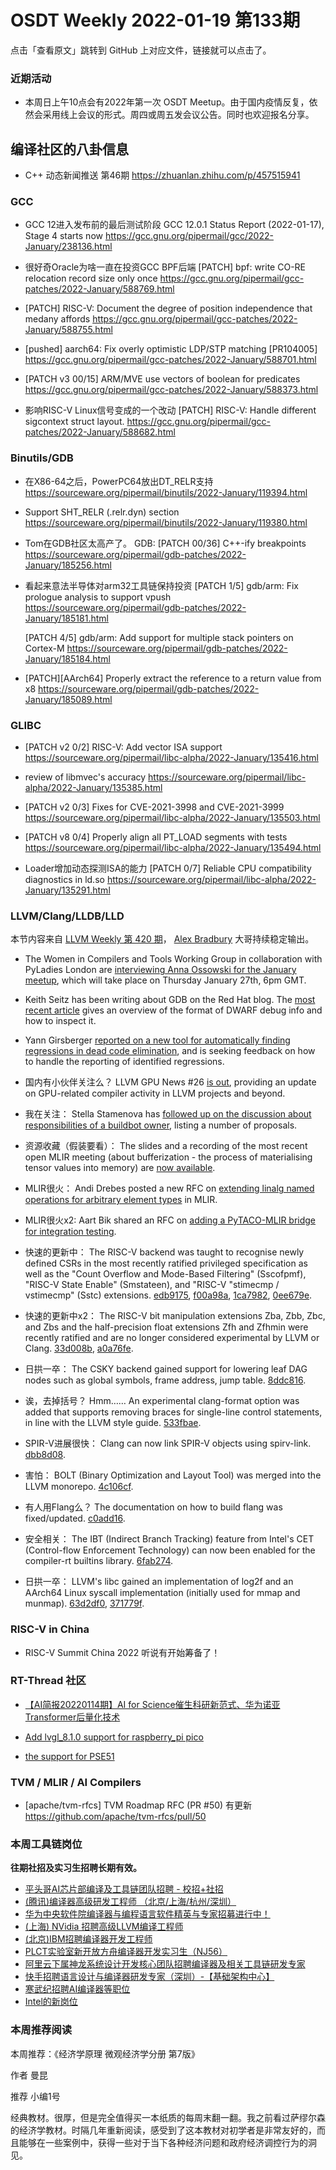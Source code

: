 # OSDT Weekly 2022-01-19 第133期

点击「查看原文」跳转到 GitHub 上对应文件，链接就可以点击了。

### 近期活动

- 本周日上午10点会有2022年第一次 OSDT Meetup。由于国内疫情反复，依然会采用线上会议的形式。周四或周五发会议公告。同时也欢迎报名分享。

## 编译社区的八卦信息

- C++ 动态新闻推送 第46期
  https://zhuanlan.zhihu.com/p/457515941

### GCC

- GCC 12进入发布前的最后测试阶段
  GCC 12.0.1 Status Report (2022-01-17), Stage 4 starts now
  https://gcc.gnu.org/pipermail/gcc/2022-January/238136.html

- 很好奇Oracle为啥一直在投资GCC BPF后端
  [PATCH] bpf: write CO-RE relocation record size only once
  https://gcc.gnu.org/pipermail/gcc-patches/2022-January/588769.html

- [PATCH] RISC-V: Document the degree of position independence that medany affords
  https://gcc.gnu.org/pipermail/gcc-patches/2022-January/588755.html

- [pushed] aarch64: Fix overly optimistic LDP/STP matching [PR104005]
  https://gcc.gnu.org/pipermail/gcc-patches/2022-January/588701.html

- [PATCH v3 00/15] ARM/MVE use vectors of boolean for predicates
  https://gcc.gnu.org/pipermail/gcc-patches/2022-January/588373.html

- 影响RISC-V Linux信号变成的一个改动
  [PATCH] RISC-V: Handle different sigcontext struct layout.
  https://gcc.gnu.org/pipermail/gcc-patches/2022-January/588682.html

### Binutils/GDB

- 在X86-64之后，PowerPC64放出DT_RELR支持
  https://sourceware.org/pipermail/binutils/2022-January/119394.html

- Support SHT_RELR (.relr.dyn) section
  https://sourceware.org/pipermail/binutils/2022-January/119380.html

- Tom在GDB社区太高产了。
  GDB: [PATCH 00/36] C++-ify breakpoints
  https://sourceware.org/pipermail/gdb-patches/2022-January/185256.html

- 看起来意法半导体对arm32工具链保持投资
  [PATCH 1/5] gdb/arm: Fix prologue analysis to support vpush
  https://sourceware.org/pipermail/gdb-patches/2022-January/185181.html

  [PATCH 4/5] gdb/arm: Add support for multiple stack pointers on Cortex-M
  https://sourceware.org/pipermail/gdb-patches/2022-January/185184.html

- [PATCH][AArch64] Properly extract the reference to a return value from x8
  https://sourceware.org/pipermail/gdb-patches/2022-January/185089.html

### GLIBC

- [PATCH v2 0/2] RISC-V: Add vector ISA support
  https://sourceware.org/pipermail/libc-alpha/2022-January/135416.html

- review of libmvec's accuracy
  https://sourceware.org/pipermail/libc-alpha/2022-January/135385.html

- [PATCH v2 0/3] Fixes for CVE-2021-3998 and CVE-2021-3999
  https://sourceware.org/pipermail/libc-alpha/2022-January/135503.html

- [PATCH v8 0/4] Properly align all PT_LOAD segments with tests
  https://sourceware.org/pipermail/libc-alpha/2022-January/135494.html

- Loader增加动态探测ISA的能力
  [PATCH 0/7] Reliable CPU compatibility diagnostics in ld.so
  https://sourceware.org/pipermail/libc-alpha/2022-January/135291.html

### LLVM/Clang/LLDB/LLD

本节内容来自 [LLVM Weekly 第 420 期](http://llvmweekly.org/issue/420)，
[Alex Bradbury](https://www.linkedin.com/in/alex-bradbury/) 大哥持续稳定输出。

* The Women in Compilers and Tools Working Group in collaboration with PyLadies London are [interviewing Anna Ossowski for the January meetup](https://www.meetup.com/meetup-group-ifwtlvwd/events/283060733/), which will take place on Thursday January 27th, 6pm GMT.

* Keith Seitz has been writing about GDB on the Red Hat blog. The [most recent article](https://developers.redhat.com/articles/2022/01/10/gdb-developers-gnu-debugger-tutorial-part-2-all-about-debuginfo) gives an overview of the format of DWARF debug info and how to inspect it.

* Yann Girsberger [reported on a new tool for automatically finding regressions in dead code elimination](https://lists.llvm.org/pipermail/llvm-dev/2022-January/154685.html), and is seeking feedback on how to handle the reporting of identified regressions.

* 国内有小伙伴关注么？ LLVM GPU News #26 [is out](https://lists.llvm.org/pipermail/llvm-dev/2022-January/154714.html), providing an update on GPU-related compiler activity in LLVM projects and beyond.

* 我在关注： Stella Stamenova has [followed up on the discussion about responsibilities of a buildbot owner](https://lists.llvm.org/pipermail/llvm-dev/2022-January/154687.html), listing a number of proposals.

* 资源收藏（假装要看）： The slides and a recording of the most recent open MLIR meeting (about bufferization - the process of materialising tensor values into memory) are [now available](https://llvm.discourse.group/t/open-mlir-meeting-1-13-2021-one-shot-function-bufferization-of-tensor-programs/5197/4).

* MLIR很火： Andi Drebes posted a new RFC on [extending linalg named operations for arbitrary element types](https://llvm.discourse.group/t/rfc-extend-linalg-named-operations-for-arbitrary-element-types/5631) in MLIR.

* MLIR很火x2: Aart Bik shared an RFC on [adding a PyTACO-MLIR bridge for integration testing](https://llvm.discourse.group/t/rfc-introduce-a-pytaco-mlir-bridge-for-integration-testing/5643).

* 快速的更新中： The RISC-V backend was taught to recognise newly defined CSRs in the most recently ratified privileged specification as well as the "Count Overflow and Mode-Based Filtering" (Sscofpmf), "RISC-V State Enable" (Smstateen), and "RISC-V "stimecmp / vstimecmp" (Sstc) extensions.
  [edb9175](https://reviews.llvm.org/rGedb9175de63e),
  [f00a98a](https://reviews.llvm.org/rGf00a98a0a90e),
  [1ca7982](https://reviews.llvm.org/rG1ca79823e056),
  [0ee679e](https://reviews.llvm.org/rG0ee679e22cfb).

* 快速的更新中x2： The RISC-V bit manipulation extensions Zba, Zbb, Zbc, and Zbs and the half-precision float extensions Zfh and Zfhmin were recently ratified and are no longer considered experimental by LLVM or Clang.
  [33d008b](https://reviews.llvm.org/rG33d008b169f3),
  [a0a76fe](https://reviews.llvm.org/rGa0a76fee0cf8).

* 日拱一卒： The CSKY backend gained support for lowering leaf DAG nodes such as global symbols, frame address, jump table.
  [8ddc816](https://reviews.llvm.org/rG8ddc81692952).

* 诶，去掉括号？ Hmm…… An experimental clang-format option was added that supports removing braces for single-line control statements, in line with the LLVM style guide.
  [533fbae](https://reviews.llvm.org/rG533fbae8d8d8).

* SPIR-V进展很快： Clang can now link SPIR-V objects using spirv-link.
  [dbb8d08](https://reviews.llvm.org/rGdbb8d086377b).

* 害怕： BOLT (Binary Optimization and Layout Tool) was merged into the LLVM monorepo. [4c106cf](https://reviews.llvm.org/rG4c106cfdf7cf).

* 有人用Flang么？ The documentation on how to build flang was fixed/updated.
  [c0add16](https://reviews.llvm.org/rGc0add1636d3a).

* 安全相关： The IBT (Indirect Branch Tracking) feature from Intel's CET (Control-flow Enforcement Technology) can now been enabled for the compiler-rt builtins library.
  [6fab274](https://reviews.llvm.org/rG6fab27427581).

* 日拱一卒： LLVM's libc gained an implementation of log2f and an AArch64 Linux syscall implementation (initially used for mmap and munmap).
  [63d2df0](https://reviews.llvm.org/rG63d2df003e9c),
  [371779f](https://reviews.llvm.org/rG371779fac193).

### RISC-V in China

- RISC-V Summit China 2022 听说有开始筹备了！

### RT-Thread 社区

- [【AI简报20220114期】AI for Science催生科研新范式、华为诺亚Transformer后量化技术](https://mp.weixin.qq.com/s/lqoTHxjEzi-I6EOYAuxSnw)

- [Add lvgl_8.1.0 support for raspberry_pi pico](https://github.com/RT-Thread/rt-thread/pull/5513)

- [the support for PSE51](https://github.com/RT-Thread/rt-thread/pull/5534)

### TVM / MLIR / AI Compilers

- [apache/tvm-rfcs] TVM Roadmap RFC (PR #50) 有更新
  https://github.com/apache/tvm-rfcs/pull/50

### 本周工具链岗位

**往期社招及实习生招聘长期有效。**

- [平头哥AI芯片部编译及工具链团队招聘 - 校招+社招](https://mp.weixin.qq.com/s/kARbXtJotRPCNMrV-yOanA)
- [(腾讯)编译器高级研发工程师 （北京/上海/杭州/深圳）](https://mp.weixin.qq.com/s/DF-2qmHmpKZtJ1djHXM1Ug)
- [华为中央软件院编译器与编程语言软件精英与专家招募进行中！](https://mp.weixin.qq.com/s/VshbvWegM3eCdgK9d6v46A)
- [(上海) NVidia 招聘高级LLVM编译工程师](https://mp.weixin.qq.com/s/y6UmneY-UvzyhEvyCaoyEg)
- [(北京)IBM招聘编译器开发工程师](https://mp.weixin.qq.com/s/B_d1gjyrgncevOGWnV_Jfw)
- [PLCT实验室新开放方舟编译器开发实习生（NJ56）](https://mp.weixin.qq.com/s/lPp5RvjYhpDIGsp-luLzKQ)
- [阿里云下属神龙系统设计开发核心团队招聘编译器及相关工具链研发专家](https://mp.weixin.qq.com/s/h3ELBXBHfNjZCyCRixqnOQ)
- [快手招聘语言设计与编译器研发专家（深圳）-【基础架构中心】](https://mp.weixin.qq.com/s/QTWnlaBFtWQ3YThHJSIhbA)
- [寒武纪招聘AI编译器等职位](https://mp.weixin.qq.com/s/LWpDXEA2rJ1wx9mr8XoWxw)
- [Intel的新岗位](https://mp.weixin.qq.com/s/xs-deMCI4ob7WX0vIRZMZw)

### 本周推荐阅读

本周推荐：《经济学原理 微观经济学分册 第7版》

作者 曼昆

推荐 小编1号

经典教材。很厚，但是完全值得买一本纸质的每周末翻一翻。我之前看过萨缪尔森的经济学教材。时隔几年重新阅读，感受到了这本教材对初学者是非常友好的，而且能够在一些案例中，获得一些对于当下各种经济问题和政府经济调控行为的洞见。
